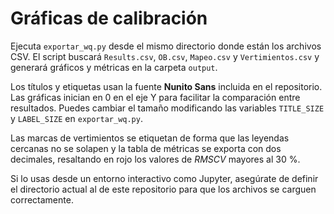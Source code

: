 # Gráficas de calibración

Ejecuta `exportar_wq.py` desde el mismo directorio donde están los archivos CSV.
El script buscará `Results.csv`, `OB.csv`, `Mapeo.csv` y `Vertimientos.csv`
y generará gráficos y métricas en la carpeta `output`.

Los títulos y etiquetas usan la fuente **Nunito Sans** incluida en el repositorio.
Las gráficas inician en 0 en el eje Y para facilitar la comparación entre resultados.
Puedes cambiar el tamaño modificando las variables `TITLE_SIZE` y `LABEL_SIZE` en
`exportar_wq.py`.

Las marcas de vertimientos se etiquetan de forma que las leyendas cercanas no se
solapen y la tabla de métricas se exporta con dos decimales, resaltando en rojo
los valores de *RMSCV* mayores al 30 %.

Si lo usas desde un entorno interactivo como Jupyter, asegúrate de definir el
directorio actual al de este repositorio para que los archivos se carguen
correctamente.
